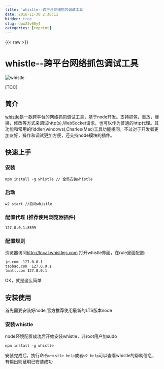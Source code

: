 ```yaml
---
title: 'whistle--跨平台网络抓包调试工具' 
date: 2018-11-30 2:30:11
hidden: true
slug: dpw23v06y4
categories: [reprint]
---
```


{{< raw >}}

                    
<h1 id="articleHeader0">whistle--跨平台网络抓包调试工具</h1>
<p><span class="img-wrap"><img data-src="/img/remote/1460000014891585?w=160&amp;h=160" src="https://static.alili.tech/img/remote/1460000014891585?w=160&amp;h=160" alt="whistle" title="whistle" style="cursor: pointer; display: inline;"></span></p>
<p>[TOC]</p>
<h2 id="articleHeader1">简介</h2>
<p><a href="https://github.com/avwo/whistle" rel="nofollow noreferrer" target="_blank">whistle</a>是一款跨平台的网络抓包调试工具，基于node开发。支持抓包，重放，替换，修改等方式来调试http(s),WebSocket请求，也可以作为普通的http代理。其功能和常用的fiddler(windows),Charles(Mac)工具功能相同，不过对于开发者更加友好，操作和调试更加方便，还支持node模块的插件。</p>
<h2 id="articleHeader2">快速上手</h2>
<h3 id="articleHeader3">安装</h3>
<div class="widget-codetool" style="display:none;">
      <div class="widget-codetool--inner">
      <span class="selectCode code-tool" data-toggle="tooltip" data-placement="top" title="" data-original-title="全选"></span>
      <span type="button" class="copyCode code-tool" data-toggle="tooltip" data-placement="top" data-clipboard-text="npm install -g whistle // 全局安装whistle" title="" data-original-title="复制"></span>
      <span type="button" class="saveToNote code-tool" data-toggle="tooltip" data-placement="top" title="" data-original-title="放进笔记"></span>
      </div>
      </div><pre class="javascript hljs"><code class="js" style="word-break: break-word; white-space: initial;">npm install -g whistle <span class="hljs-comment">// 全局安装whistle</span></code></pre>
<h3 id="articleHeader4">启动</h3>
<div class="widget-codetool" style="display:none;">
      <div class="widget-codetool--inner">
      <span class="selectCode code-tool" data-toggle="tooltip" data-placement="top" title="" data-original-title="全选"></span>
      <span type="button" class="copyCode code-tool" data-toggle="tooltip" data-placement="top" data-clipboard-text="w2 start  //启动whistle" title="" data-original-title="复制"></span>
      <span type="button" class="saveToNote code-tool" data-toggle="tooltip" data-placement="top" title="" data-original-title="放进笔记"></span>
      </div>
      </div><pre class="javascript hljs"><code class="js" style="word-break: break-word; white-space: initial;">w2 start  <span class="hljs-comment">//启动whistle</span></code></pre>
<h3 id="articleHeader5">配置代理 (推荐使用浏览器插件)</h3>
<div class="widget-codetool" style="display:none;">
      <div class="widget-codetool--inner">
      <span class="selectCode code-tool" data-toggle="tooltip" data-placement="top" title="" data-original-title="全选"></span>
      <span type="button" class="copyCode code-tool" data-toggle="tooltip" data-placement="top" data-clipboard-text="127.0.0.1:8899" title="" data-original-title="复制"></span>
      <span type="button" class="saveToNote code-tool" data-toggle="tooltip" data-placement="top" title="" data-original-title="放进笔记"></span>
      </div>
      </div><pre class="hljs css"><code style="word-break: break-word; white-space: initial;">127<span class="hljs-selector-class">.0</span><span class="hljs-selector-class">.0</span><span class="hljs-selector-class">.1</span><span class="hljs-selector-pseudo">:8899</span></code></pre>
<h3 id="articleHeader6">配置规则</h3>
<p>浏览器访问<a href="http://local.whistlejs.com" rel="nofollow noreferrer" target="_blank">http://local.whistlejs.com</a> 打开whistle界面，在rule里面配置:</p>
<div class="widget-codetool" style="display:none;">
      <div class="widget-codetool--inner">
      <span class="selectCode code-tool" data-toggle="tooltip" data-placement="top" title="" data-original-title="全选"></span>
      <span type="button" class="copyCode code-tool" data-toggle="tooltip" data-placement="top" data-clipboard-text="jd.com  127.0.0.1
taobao.com  127.0.0.1
tmall.com 127.0.0.1" title="" data-original-title="复制"></span>
      <span type="button" class="saveToNote code-tool" data-toggle="tooltip" data-placement="top" title="" data-original-title="放进笔记"></span>
      </div>
      </div><pre class="javascript hljs"><code class="js">jd.com  <span class="hljs-number">127.0</span><span class="hljs-number">.0</span><span class="hljs-number">.1</span>
taobao.com  <span class="hljs-number">127.0</span><span class="hljs-number">.0</span><span class="hljs-number">.1</span>
tmall.com <span class="hljs-number">127.0</span><span class="hljs-number">.0</span><span class="hljs-number">.1</span></code></pre>
<p>OK，就是这么简单</p>
<h2 id="articleHeader7">安装使用</h2>
<p>首先需要安装好node,官方推荐使用最新的LTS版本node</p>
<h3 id="articleHeader8">安装whistle</h3>
<p>node环境配置成功后开始安装whistle，非root用户加sudo</p>
<div class="widget-codetool" style="display:none;">
      <div class="widget-codetool--inner">
      <span class="selectCode code-tool" data-toggle="tooltip" data-placement="top" title="" data-original-title="全选"></span>
      <span type="button" class="copyCode code-tool" data-toggle="tooltip" data-placement="top" data-clipboard-text="npm install -g whistle" title="" data-original-title="复制"></span>
      <span type="button" class="saveToNote code-tool" data-toggle="tooltip" data-placement="top" title="" data-original-title="放进笔记"></span>
      </div>
      </div><pre class="javascript hljs"><code class="js" style="word-break: break-word; white-space: initial;">npm install -g whistle</code></pre>
<p>安装完成后，执行命令<code>whistle help</code>或者<code>w2 help</code>可以查看whistle的帮助信息，有输出则证明已安装成功</p>
<div class="widget-codetool" style="display:none;">
      <div class="widget-codetool--inner">
      <span class="selectCode code-tool" data-toggle="tooltip" data-placement="top" title="" data-original-title="全选"></span>
      <span type="button" class="copyCode code-tool" data-toggle="tooltip" data-placement="top" data-clipboard-text="$ w2 help
Usage: whistle <command> [options]

Commands:

    run       Start a front service
    start     Start a background service
    stop      Stop current background service
    restart   Restart current background service
    help      Display help information
    
Options:

    -h, --help                                      output usage information
    -D, --baseDir [baseDir]                         the base dir of config data
    -A, --ATS                                       generate Root CA for iOS ATS (Node >= 6 is required)
    -z, --certDir [directory]                       custom certificate path
    -l, --localUIHost [hostname]                    local ui host (local.whistlejs.com by default)
    -n, --username [username]                       the username of whistle
    -w, --password [password]                       the password of whistle
    -N, --guestName [username]                      the guest name
    -W, --guestPassword [password]                  the guest password
    -s, --sockets [number]                          max sockets (60 by default)
    -S, --storage [newStorageDir]                   the new local storage directory
    -C, --copy [storageDir]                         copy storageDir to newStorageDir
    -c, --dnsCache [time]                           the cache time of DNS (30000ms by default)
    -H, --host [host]                               whistle listening host(:: or 0.0.0.0 by default)
    -p, --port [port]                               whistle listening port (8899 by default)
    -P, --uiport [uiport]                           whistle ui port (8900 by default)
    -m, --middlewares [script path or module name]  express middlewares path (as: xx,yy/zz.js)
    -M, --mode [mode]                               the whistle mode (as: pureProxy|debug|multiEnv)
    -u, --uipath [script path]                      web ui plugin path
    -t, --timeout [ms]                              request timeout (66000 ms by default)
    -e, --extra [extraData]                         extra data for plugin
    -f, --secureFilter [secureFilter]               the script path of secure filter
    -R, --reqCacheSize [reqCacheSize]               the cache size of request data (512 by default)
    -F, --frameCacheSize [frameCacheSize]           the cache size of socket frames (512 by default)
    -V, --version                                   output the version number" title="" data-original-title="复制"></span>
      <span type="button" class="saveToNote code-tool" data-toggle="tooltip" data-placement="top" title="" data-original-title="放进笔记"></span>
      </div>
      </div><pre class="javascript hljs"><code class="js">$ w2 help
Usage: whistle &lt;command&gt; [options]

Commands:

    run       Start a front service
    start     Start a background service
    stop      Stop current background service
    restart   Restart current background service
    help      Display help information
    
Options:

    -h, --help                                      output usage information
    -D, --baseDir [baseDir]                         the base dir <span class="hljs-keyword">of</span> config data
    -A, --ATS                                       generate Root CA <span class="hljs-keyword">for</span> iOS ATS (Node &gt;= <span class="hljs-number">6</span> is required)
    -z, --certDir [directory]                       custom certificate path
    -l, --localUIHost [hostname]                    local ui host (local.whistlejs.com by <span class="hljs-keyword">default</span>)
    -n, --username [username]                       the username <span class="hljs-keyword">of</span> whistle
    -w, --password [password]                       the password <span class="hljs-keyword">of</span> whistle
    -N, --guestName [username]                      the guest name
    -W, --guestPassword [password]                  the guest password
    -s, --sockets [number]                          max sockets (<span class="hljs-number">60</span> by <span class="hljs-keyword">default</span>)
    -S, --storage [newStorageDir]                   the <span class="hljs-keyword">new</span> local storage directory
    -C, --copy [storageDir]                         copy storageDir to newStorageDir
    -c, --dnsCache [time]                           the cache time <span class="hljs-keyword">of</span> DNS (<span class="hljs-number">30000</span>ms by <span class="hljs-keyword">default</span>)
    -H, --host [host]                               whistle listening host(:: or <span class="hljs-number">0.0</span><span class="hljs-number">.0</span><span class="hljs-number">.0</span> by <span class="hljs-keyword">default</span>)
    -p, --port [port]                               whistle listening port (<span class="hljs-number">8899</span> by <span class="hljs-keyword">default</span>)
    -P, --uiport [uiport]                           whistle ui port (<span class="hljs-number">8900</span> by <span class="hljs-keyword">default</span>)
    -m, --middlewares [script path or <span class="hljs-built_in">module</span> name]  express middlewares path (<span class="hljs-keyword">as</span>: xx,yy/zz.js)
    -M, --mode [mode]                               the whistle mode (<span class="hljs-keyword">as</span>: pureProxy|debug|multiEnv)
    -u, --uipath [script path]                      web ui plugin path
    -t, --timeout [ms]                              request timeout (<span class="hljs-number">66000</span> ms by <span class="hljs-keyword">default</span>)
    -e, --extra [extraData]                         extra data <span class="hljs-keyword">for</span> plugin
    -f, --secureFilter [secureFilter]               the script path <span class="hljs-keyword">of</span> secure filter
    -R, --reqCacheSize [reqCacheSize]               the cache size <span class="hljs-keyword">of</span> request data (<span class="hljs-number">512</span> by <span class="hljs-keyword">default</span>)
    -F, --frameCacheSize [frameCacheSize]           the cache size <span class="hljs-keyword">of</span> socket frames (<span class="hljs-number">512</span> by <span class="hljs-keyword">default</span>)
    -V, --version                                   output the version number</code></pre>
<h3 id="articleHeader9">启动whistle</h3>
<p>新版本的whistle支持三种等价命令<code>whistle</code>,<code>w2</code>,<code>wproxy</code></p>
<p>启动whistle</p>
<div class="widget-codetool" style="display:none;">
      <div class="widget-codetool--inner">
      <span class="selectCode code-tool" data-toggle="tooltip" data-placement="top" title="" data-original-title="全选"></span>
      <span type="button" class="copyCode code-tool" data-toggle="tooltip" data-placement="top" data-clipboard-text="w2 start" title="" data-original-title="复制"></span>
      <span type="button" class="saveToNote code-tool" data-toggle="tooltip" data-placement="top" title="" data-original-title="放进笔记"></span>
      </div>
      </div><pre class="javascript hljs"><code class="js" style="word-break: break-word; white-space: initial;">w2 start</code></pre>
<p>重启whistle</p>
<div class="widget-codetool" style="display:none;">
      <div class="widget-codetool--inner">
      <span class="selectCode code-tool" data-toggle="tooltip" data-placement="top" title="" data-original-title="全选"></span>
      <span type="button" class="copyCode code-tool" data-toggle="tooltip" data-placement="top" data-clipboard-text="w2 stop" title="" data-original-title="复制"></span>
      <span type="button" class="saveToNote code-tool" data-toggle="tooltip" data-placement="top" title="" data-original-title="放进笔记"></span>
      </div>
      </div><pre class="javascript hljs"><code class="js" style="word-break: break-word; white-space: initial;">w2 stop</code></pre>
<p>停止whistle</p>
<div class="widget-codetool" style="display:none;">
      <div class="widget-codetool--inner">
      <span class="selectCode code-tool" data-toggle="tooltip" data-placement="top" title="" data-original-title="全选"></span>
      <span type="button" class="copyCode code-tool" data-toggle="tooltip" data-placement="top" data-clipboard-text="w2 stop" title="" data-original-title="复制"></span>
      <span type="button" class="saveToNote code-tool" data-toggle="tooltip" data-placement="top" title="" data-original-title="放进笔记"></span>
      </div>
      </div><pre class="javascript hljs"><code class="js" style="word-break: break-word; white-space: initial;">w2 stop</code></pre>
<p>启动调试模式（启动了一个前台服务,主要用于查看whistle的异常及插件开发）</p>
<div class="widget-codetool" style="display:none;">
      <div class="widget-codetool--inner">
      <span class="selectCode code-tool" data-toggle="tooltip" data-placement="top" title="" data-original-title="全选"></span>
      <span type="button" class="copyCode code-tool" data-toggle="tooltip" data-placement="top" data-clipboard-text="w2 run" title="" data-original-title="复制"></span>
      <span type="button" class="saveToNote code-tool" data-toggle="tooltip" data-placement="top" title="" data-original-title="放进笔记"></span>
      </div>
      </div><pre class="hljs dockerfile"><code style="word-break: break-word; white-space: initial;">w2 <span class="hljs-keyword">run</span></code><span class="bash"></span></pre>
<h3 id="articleHeader10">配置代理</h3>
<p>代理服务器，如果在本地则为<code>127.0.0.1</code>，如果部署在远程服务器或者虚拟机上，就改成对应IP即可。<br>默认端口为8899，如果端口被占用，要修改端口号，可以通过 <code>-p</code>来指定新的端口号</p>
<p><strong>代理方式</strong></p>
<ol>
<li>
<p>直接配置系统代理</p>
<ul>
<li><a href="http://jingyan.baidu.com/article/0aa22375866c8988cc0d648c.html" rel="nofollow noreferrer" target="_blank">Windows</a></li>
<li><a href="http://jingyan.baidu.com/article/a378c960849144b3282830dc.html" rel="nofollow noreferrer" target="_blank">Mac</a></li>
</ul>
</li>
<li>
<p>安装浏览器代理插件，推荐方式</p>
<ul>
<li>Chrome插件：<a href="https://chrome.google.com/webstore/detail/padekgcemlokbadohgkifijomclgjgif" rel="nofollow noreferrer" target="_blank">SwitchyOmega</a>
</li>
<li>Firefox插件： <a href="https://addons.mozilla.org/zh-cn/firefox/addon/proxy-selector/" rel="nofollow noreferrer" target="_blank">ProxySelector</a>
</li>
</ul>
</li>
<li>移动端需要配置当前WIFI的代理</li>
</ol>
<h2 id="articleHeader11">如何使用</h2>
<p>通过<code>w2 start</code>启动后，访问<a href="http://local.whistlejs.com" rel="nofollow noreferrer" target="_blank">http://local.whistlejs.com</a> 即可打开whistle界面。<br><span class="img-wrap"><img data-src="/img/remote/1460000014891586?w=1808&amp;h=1054" src="https://static.alili.tech/img/remote/1460000014891586?w=1808&amp;h=1054" alt="图片" title="图片" style="cursor: pointer;"></span></p>
<p>所有通过whistle的篡改操作，都可以用过下面的配置方式实现</p>
<div class="widget-codetool" style="display:none;">
      <div class="widget-codetool--inner">
      <span class="selectCode code-tool" data-toggle="tooltip" data-placement="top" title="" data-original-title="全选"></span>
      <span type="button" class="copyCode code-tool" data-toggle="tooltip" data-placement="top" data-clipboard-text="pattern operatorURL" title="" data-original-title="复制"></span>
      <span type="button" class="saveToNote code-tool" data-toggle="tooltip" data-placement="top" title="" data-original-title="放进笔记"></span>
      </div>
      </div><pre class="hljs coq"><code style="word-break: break-word; white-space: initial;"><span class="hljs-built_in">pattern</span> operatorURL</code></pre>
<p>pattern为匹配请求URL，支持域名，路径，正则，通配符等多种方式</p>
<p>operatorURI为对应的操作，由协议和值组成（operatorURL = opProtocol://opValue）<br>支持的协议类型：<a href="http://wproxy.org/whistle/rules/" rel="nofollow noreferrer" target="_blank">协议列表</a></p>
<p>PS; {value} 则对应工具栏Values下的文件</p>
<p>两边结合一下：</p>
<div class="widget-codetool" style="display:none;">
      <div class="widget-codetool--inner">
      <span class="selectCode code-tool" data-toggle="tooltip" data-placement="top" title="" data-original-title="全选"></span>
      <span type="button" class="copyCode code-tool" data-toggle="tooltip" data-placement="top" data-clipboard-text="# 域名匹配IP
 www.example.com  127.0.0.1
 # 带端口的域名匹配
 www.example.com:6666  127.0.0.1
 # 带协议的域名，支持：http、https、ws、wss、tunnel
 http://www.example.com  127.0.0.1

 # 路径匹配，同样支持带协议、端口
 www.example.com/test  http://127.0.0.1:9090
 https:/www.exapmle.com/test http://127.0.0.1:9090
 https:/www.exapmle.com:6666/test  http://127.0.0.1:9090

 # 正则匹配
 /^https?://www\.example\.com\/test/(.*)/ referer://http://www.test.com/$1

 # 通配符匹配
 ^www.example.com/test/*** referer://http://www.test.com/$1
" title="" data-original-title="复制"></span>
      <span type="button" class="saveToNote code-tool" data-toggle="tooltip" data-placement="top" title="" data-original-title="放进笔记"></span>
      </div>
      </div><pre class="hljs x86asm"><code># 域名匹配<span class="hljs-built_in">IP</span>
 www.example.com  <span class="hljs-number">127.0</span><span class="hljs-meta">.0</span><span class="hljs-meta">.1</span>
 # 带端口的域名匹配
<span class="hljs-symbol"> www.example.com:</span><span class="hljs-number">6666</span>  <span class="hljs-number">127.0</span><span class="hljs-meta">.0</span><span class="hljs-meta">.1</span>
 # 带协议的域名，支持：http、https、ws、wss、tunnel
<span class="hljs-symbol"> http:</span>//www.example.com  <span class="hljs-number">127.0</span><span class="hljs-meta">.0</span><span class="hljs-meta">.1</span>

 # 路径匹配，同样支持带协议、端口
 www.example.com/<span class="hljs-keyword">test</span>  http://<span class="hljs-number">127.0</span><span class="hljs-meta">.0</span><span class="hljs-meta">.1</span>:<span class="hljs-number">9090</span>
<span class="hljs-symbol"> https:</span>/www.exapmle.com/<span class="hljs-keyword">test</span> http://<span class="hljs-number">127.0</span><span class="hljs-meta">.0</span><span class="hljs-meta">.1</span>:<span class="hljs-number">9090</span>
<span class="hljs-symbol"> https:</span>/www.exapmle.com:<span class="hljs-number">6666</span>/<span class="hljs-keyword">test</span>  http://<span class="hljs-number">127.0</span><span class="hljs-meta">.0</span><span class="hljs-meta">.1</span>:<span class="hljs-number">9090</span>

 # 正则匹配
 /^https?://www\.example\.com\/<span class="hljs-keyword">test</span>/(.*)/ referer://http://www.test.com/<span class="hljs-number">$1</span>

 # 通配符匹配
 ^www.example.com/<span class="hljs-keyword">test</span>/*** referer://http://www.test.com/<span class="hljs-number">$1</span>
</code></pre>
<h2 id="articleHeader12">功能详解</h2>
<p>whistle功能概括：<br><span class="img-wrap"><img data-src="/img/remote/1460000014891587?w=1829&amp;h=1725" src="https://static.alili.tech/img/remote/1460000014891587?w=1829&amp;h=1725" alt="" title="" style="cursor: pointer;"></span></p>
<h4>代理设置</h4>
<h5>设置http代理</h5>
<div class="widget-codetool" style="display:none;">
      <div class="widget-codetool--inner">
      <span class="selectCode code-tool" data-toggle="tooltip" data-placement="top" title="" data-original-title="全选"></span>
      <span type="button" class="copyCode code-tool" data-toggle="tooltip" data-placement="top" data-clipboard-text="pattern proxy://ip:port
# 加用户名密码
pattern proxy://username:password@ip:port
www.jd.com proxy://test:123@127.0.0.1:8888" title="" data-original-title="复制"></span>
      <span type="button" class="saveToNote code-tool" data-toggle="tooltip" data-placement="top" title="" data-original-title="放进笔记"></span>
      </div>
      </div><pre class="hljs nginx"><code><span class="hljs-attribute">pattern</span> proxy://ip:port
<span class="hljs-comment"># 加用户名密码</span>
pattern proxy://username:password<span class="hljs-variable">@ip</span>:port
www.jd.com proxy://test:123@127.0.0.1:8888</code></pre>
<h5>设置socks代理</h5>
<div class="widget-codetool" style="display:none;">
      <div class="widget-codetool--inner">
      <span class="selectCode code-tool" data-toggle="tooltip" data-placement="top" title="" data-original-title="全选"></span>
      <span type="button" class="copyCode code-tool" data-toggle="tooltip" data-placement="top" data-clipboard-text="pattern socks://ip:port
# 加用户名密码
pattern socks://username:password@ip:port

www.jd.com socks://test:123@127.0.0.1:8888" title="" data-original-title="复制"></span>
      <span type="button" class="saveToNote code-tool" data-toggle="tooltip" data-placement="top" title="" data-original-title="放进笔记"></span>
      </div>
      </div><pre class="hljs nginx"><code><span class="hljs-attribute">pattern</span> socks://ip:port
<span class="hljs-comment"># 加用户名密码</span>
pattern socks://username:password<span class="hljs-variable">@ip</span>:port

www.jd.com socks://test:123@127.0.0.1:8888</code></pre>
<h5>设置pac代理</h5>
<div class="widget-codetool" style="display:none;">
      <div class="widget-codetool--inner">
      <span class="selectCode code-tool" data-toggle="tooltip" data-placement="top" title="" data-original-title="全选"></span>
      <span type="button" class="copyCode code-tool" data-toggle="tooltip" data-placement="top" data-clipboard-text="pattern pac://filepath

/./ pac://https://raw.githubusercontent.com/imweb/node-pac/master/test/scripts/normal.pac" title="" data-original-title="复制"></span>
      <span type="button" class="saveToNote code-tool" data-toggle="tooltip" data-placement="top" title="" data-original-title="放进笔记"></span>
      </div>
      </div><pre class="hljs awk"><code>pattern pac:<span class="hljs-regexp">//</span>filepath

<span class="hljs-regexp">/./</span> pac:<span class="hljs-regexp">//</span>https:<span class="hljs-regexp">//</span>raw.githubusercontent.com<span class="hljs-regexp">/imweb/</span>node-pac<span class="hljs-regexp">/master/</span>test<span class="hljs-regexp">/scripts/</span>normal.pac</code></pre>
<h5>设置反向代理</h5>
<p>区别于正向代理，具体可参考 <a href="https://www.cnblogs.com/Anker/p/6056540.html" rel="nofollow noreferrer" target="_blank">正向代理与反向代理</a><br>whistle作为反向代理只支持http访问，启动whistle时设置监听的端口为6060:</p>
<div class="widget-codetool" style="display:none;">
      <div class="widget-codetool--inner">
      <span class="selectCode code-tool" data-toggle="tooltip" data-placement="top" title="" data-original-title="全选"></span>
      <span type="button" class="copyCode code-tool" data-toggle="tooltip" data-placement="top" data-clipboard-text="w2 start -p 6060
#或
w2 restart -p 6060" title="" data-original-title="复制"></span>
      <span type="button" class="saveToNote code-tool" data-toggle="tooltip" data-placement="top" title="" data-original-title="放进笔记"></span>
      </div>
      </div><pre class="hljs stylus"><code>w2 start -<span class="hljs-selector-tag">p</span> <span class="hljs-number">6060</span>
#或
w2 restart -<span class="hljs-selector-tag">p</span> <span class="hljs-number">6060</span></code></pre>
<p>非root用户需要加<code>sudo w2 start -p 6060</code>。 ​ 根据域名、或路径、或正则表达式配置带端口的host：</p>
<div class="widget-codetool" style="display:none;">
      <div class="widget-codetool--inner">
      <span class="selectCode code-tool" data-toggle="tooltip" data-placement="top" title="" data-original-title="全选"></span>
      <span type="button" class="copyCode code-tool" data-toggle="tooltip" data-placement="top" data-clipboard-text="localhost:6060/aa host://10.8.43.82:8080
localhost:6060/bb host://10.8.43.82:8081" title="" data-original-title="复制"></span>
      <span type="button" class="saveToNote code-tool" data-toggle="tooltip" data-placement="top" title="" data-original-title="放进笔记"></span>
      </div>
      </div><pre class="hljs less"><code><span class="hljs-attribute">localhost</span>:<span class="hljs-number">6060</span>/aa <span class="hljs-attribute">host</span>:<span class="hljs-comment">//10.8.43.82:8080</span>
<span class="hljs-attribute">localhost</span>:<span class="hljs-number">6060</span>/bb <span class="hljs-attribute">host</span>:<span class="hljs-comment">//10.8.43.82:8081</span></code></pre>
<p>这样访问localhost:6060的请求会自动转到8080或8181端口，实现无端口访问。 PS：如果要用IP访问，可以采用 <a href="http://127.0.0.1/-/xxx" rel="nofollow noreferrer" target="_blank">http://127.0.0.1/-/xxx</a> 或 <a href="http://127.0.0.1/_/xxx" rel="nofollow noreferrer" target="_blank">http://127.0.0.1/_/xxx</a>，whistle会自动转成 <a href="http://127.0.0.1/xxx" rel="nofollow noreferrer" target="_blank">http://127.0.0.1/xxx</a></p>
<h4>移动端调试</h4>
<p>移动端调试的时候需要在同一个局域网内，涉及到https的连接需要开启https拦截。</p>
<h5>开启https拦截</h5>
<p>如果要拦截https和websockets请求，必须安装根证书和开启https拦截。</p>
<p><span class="img-wrap"><img data-src="/img/remote/1460000014891588?w=1283&amp;h=767" src="https://static.alili.tech/img/remote/1460000014891588?w=1283&amp;h=767" alt="下载根证书" title="下载根证书" style="cursor: pointer;"></span></p>
<p>在工具栏=&gt;https 下载 RootCA, 并勾选 <code>intercept HTTPS CONNECTs</code> 选项</p>
<h5>安装CA证书</h5>
<p>具体参见：<a href="http://wproxy.org/whistle/webui/https.html" rel="nofollow noreferrer" target="_blank">安装根证书</a></p>
<h5>设置手机代理</h5>
<p>设置 =&gt; 无线局域网 =&gt; 找到对应局域网点击感叹号 =&gt; HTTP代理 配置代理 =&gt; 选择手动 =&gt; 填写whistle服务的IP和端口号</p>
<p>PS: 如果配置完代理，手机无法访问，可能是whistle所在的电脑防火墙限制了远程访问whistle的端口，关闭防火墙或者设置白名单： <a href="http://jingyan.baidu.com/article/870c6fc317cae7b03ee4be48.html" rel="nofollow noreferrer" target="_blank">http://jingyan.baidu.com/arti...</a></p>
<h5>访问界面</h5>
<p>whistle集成了weinre的功能，只需要简单配置<code>pattern weinre://id</code>即可使用。</p>
<p><span class="img-wrap"><img data-src="/img/remote/1460000014891589?w=1283&amp;h=767" src="https://static.alili.tech/img/remote/1460000014891589?w=1283&amp;h=767" alt="weinre in whistle" title="weinre in whistle" style="cursor: pointer;"></span></p>
<p>然后点击工具栏的weinre，选择对应的ID打开weinre界面</p>
<h5>移动调试</h5>
<p>相对于PC调试，移动端调试会常遇到以下问题</p>
<ol>
<li>无法通过console输出错误，也无法看到页面的js报错</li>
<li>无法查看和修改页面的DOM和样式</li>
<li>无法debug</li>
</ol>
<h6>1.来捕获页面的错误和log</h6>
<p>whistle可以通过类似console的log平台，来捕获页面的错误和log</p>
<div class="widget-codetool" style="display:none;">
      <div class="widget-codetool--inner">
      <span class="selectCode code-tool" data-toggle="tooltip" data-placement="top" title="" data-original-title="全选"></span>
      <span type="button" class="copyCode code-tool" data-toggle="tooltip" data-placement="top" data-clipboard-text="www.jd.com log://
# 如果你想同时注入js脚本，可以用下面一种方式
# 在mac或linux中
www.jd.com log:////Users/willhu/work/whistle-test/log-test.js
# 在windows中
www.jd.com log://D:\xxx\test.js
# 直接从whistle的Values配置的key-value里面获取脚本
www.jd.com log://{log-test.js}" title="" data-original-title="复制"></span>
      <span type="button" class="saveToNote code-tool" data-toggle="tooltip" data-placement="top" title="" data-original-title="放进笔记"></span>
      </div>
      </div><pre class="hljs vim"><code>www.jd.<span class="hljs-keyword">com</span> <span class="hljs-keyword">lo</span><span class="hljs-variable">g:</span>//
# 如果你想同时注入js脚本，可以用下面一种方式
# 在mac或linux中
www.jd.<span class="hljs-keyword">com</span> <span class="hljs-keyword">lo</span><span class="hljs-variable">g:</span>////Users/willhu/work/whistle-test/<span class="hljs-built_in">log</span>-test.js
# 在windows中
www.jd.<span class="hljs-keyword">com</span> <span class="hljs-keyword">lo</span><span class="hljs-variable">g:</span>//D:\xxx\test.js
# 直接从whistle的Values配置的key-value里面获取脚本
www.jd.<span class="hljs-keyword">com</span> <span class="hljs-keyword">lo</span><span class="hljs-variable">g:</span>//{<span class="hljs-built_in">log</span>-test.js}</code></pre>
<p><span class="img-wrap"><img data-src="/img/remote/1460000014891590?w=1295&amp;h=652" src="https://static.alili.tech/img/remote/1460000014891590?w=1295&amp;h=652" alt="log-test" title="log-test" style="cursor: pointer; display: inline;"></span></p>
<h6>2.查看、修改页面的DOM和样式</h6>
<p>集成了weinre的功能，用户只需通过简单配置(pattern weinre://id)即可使用即可通过在pc上通过weinre修改网页的DOM结构及其样式,这里的ID只是一个分类，避免一个weinre调试页面出现太多链接</p>
<div class="widget-codetool" style="display:none;">
      <div class="widget-codetool--inner">
      <span class="selectCode code-tool" data-toggle="tooltip" data-placement="top" title="" data-original-title="全选"></span>
      <span type="button" class="copyCode code-tool" data-toggle="tooltip" data-placement="top" data-clipboard-text="m.jd.com weinre://test-weinre" title="" data-original-title="复制"></span>
      <span type="button" class="saveToNote code-tool" data-toggle="tooltip" data-placement="top" title="" data-original-title="放进笔记"></span>
      </div>
      </div><pre class="hljs stylus"><code style="word-break: break-word; white-space: initial;">m<span class="hljs-selector-class">.jd</span><span class="hljs-selector-class">.com</span> weinre:<span class="hljs-comment">//test-weinre</span></code></pre>
<p><span class="img-wrap"><img data-src="/img/remote/1460000014891591?w=1295&amp;h=652" src="https://static.alili.tech/img/remote/1460000014891591?w=1295&amp;h=652" alt="test-weinre" title="test-weinre" style="cursor: pointer;"></span></p>
<h6>3. 暂不支持debug功能,可以通过log来替代</h6>
<p>推荐腾讯的vConsole插件</p>
<div class="widget-codetool" style="display:none;">
      <div class="widget-codetool--inner">
      <span class="selectCode code-tool" data-toggle="tooltip" data-placement="top" title="" data-original-title="全选"></span>
      <span type="button" class="copyCode code-tool" data-toggle="tooltip" data-placement="top" data-clipboard-text="m.jd.com js:///Users/willhu/work/whistle-test/vconsole.min.js" title="" data-original-title="复制"></span>
      <span type="button" class="saveToNote code-tool" data-toggle="tooltip" data-placement="top" title="" data-original-title="放进笔记"></span>
      </div>
      </div><pre class="hljs stylus"><code style="word-break: break-word; white-space: initial;">m<span class="hljs-selector-class">.jd</span><span class="hljs-selector-class">.com</span> js:<span class="hljs-comment">///Users/willhu/work/whistle-test/vconsole.min.js</span></code></pre>
<p>vConsole: <a href="https://github.com/Tencent/vConsole" rel="nofollow noreferrer" target="_blank">https://github.com/Tencent/vC...</a></p>
<p>demo: <a href="http://wechatfe.github.io/vconsole/demo.html" rel="nofollow noreferrer" target="_blank">vConsole</a></p>
<h4>文件导入导出</h4>
<p>在network中右键点击请求列表，可以将请求的数据导出到txt.saz文件，也可导入txt.saz.har文件。</p>
<h4>抓包重放</h4>
<h5>查看请求响应数据</h5>
<p>在network中可以看到每条请求的详细情况。</p>
<p><span class="img-wrap"><img data-src="/img/remote/1460000014891592?w=1280&amp;h=710" src="https://static.alili.tech/img/remote/1460000014891592?w=1280&amp;h=710" alt="network" title="network" style="cursor: pointer;"></span></p>
<h5>重放请求</h5>
<p>打开network ==&gt; 选中请求 ==&gt; 右键选择replay</p>
<p><span class="img-wrap"><img data-src="/img/remote/1460000014891593?w=866&amp;h=880" src="https://static.alili.tech/img/remote/1460000014891593?w=866&amp;h=880" alt="replay-w433" title="replay-w433" style="cursor: pointer;"></span></p>
<p><em>重构请求</em></p>
<p>可以自定义请求的URL、请求方法、请求头，请求内容<br><span class="img-wrap"><img data-src="/img/remote/1460000014891594?w=1283&amp;h=767" src="https://static.alili.tech/img/remote/1460000014891594?w=1283&amp;h=767" alt="Composer" title="Composer" style="cursor: pointer;"></span></p>
<h5>请求和响应修改</h5>
<h6>修改请求URL或者参数</h6>
<p>设置静态规则列表</p>
<div class="widget-codetool" style="display:none;">
      <div class="widget-codetool--inner">
      <span class="selectCode code-tool" data-toggle="tooltip" data-placement="top" title="" data-original-title="全选"></span>
      <span type="button" class="copyCode code-tool" data-toggle="tooltip" data-placement="top" data-clipboard-text="pattern reqScript://filepath
www.jd.com reqScript:///Users/willhu/work/whistle-test/rulelist.txt" title="" data-original-title="复制"></span>
      <span type="button" class="saveToNote code-tool" data-toggle="tooltip" data-placement="top" title="" data-original-title="放进笔记"></span>
      </div>
      </div><pre class="hljs stylus"><code>pattern reqScript:<span class="hljs-comment">//filepath</span>
www<span class="hljs-selector-class">.jd</span><span class="hljs-selector-class">.com</span> reqScript:<span class="hljs-comment">///Users/willhu/work/whistle-test/rulelist.txt</span></code></pre>
<p>rulelist.txt如果文件的第一行为规则的注释，即<code>#</code>开头则任务filepath指定的是规则列表，会加载该列表，并进行二次匹配获取规则</p>
<div class="widget-codetool" style="display:none;">
      <div class="widget-codetool--inner">
      <span class="selectCode code-tool" data-toggle="tooltip" data-placement="top" title="" data-original-title="全选"></span>
      <span type="button" class="copyCode code-tool" data-toggle="tooltip" data-placement="top" data-clipboard-text="# rules
pattern1 operatorURI1
pattern2 operatorURI2
patternN operatorURIN" title="" data-original-title="复制"></span>
      <span type="button" class="saveToNote code-tool" data-toggle="tooltip" data-placement="top" title="" data-original-title="放进笔记"></span>
      </div>
      </div><pre class="hljs nginx"><code><span class="hljs-comment"># rules</span>
<span class="hljs-attribute">pattern1</span> operatorURI1
pattern2 operatorURI2
patternN operatorURIN</code></pre>
<p>通过脚本设置规则列表</p>
<div class="widget-codetool" style="display:none;">
      <div class="widget-codetool--inner">
      <span class="selectCode code-tool" data-toggle="tooltip" data-placement="top" title="" data-original-title="全选"></span>
      <span type="button" class="copyCode code-tool" data-toggle="tooltip" data-placement="top" data-clipboard-text="www.jd.com reqScript://{rulelist.js}" title="" data-original-title="复制"></span>
      <span type="button" class="saveToNote code-tool" data-toggle="tooltip" data-placement="top" title="" data-original-title="放进笔记"></span>
      </div>
      </div><pre class="hljs stylus"><code style="word-break: break-word; white-space: initial;">www<span class="hljs-selector-class">.jd</span><span class="hljs-selector-class">.com</span> reqScript:<span class="hljs-comment">//{rulelist.js}</span></code></pre>
<h6>设置服务器IP(host)</h6>
<p>支持两种配置方式，这样就不用查找本机的host文件了</p>
<div class="widget-codetool" style="display:none;">
      <div class="widget-codetool--inner">
      <span class="selectCode code-tool" data-toggle="tooltip" data-placement="top" title="" data-original-title="全选"></span>
      <span type="button" class="copyCode code-tool" data-toggle="tooltip" data-placement="top" data-clipboard-text="ip pattern
或者
pattern host://ip" title="" data-original-title="复制"></span>
      <span type="button" class="saveToNote code-tool" data-toggle="tooltip" data-placement="top" title="" data-original-title="放进笔记"></span>
      </div>
      </div><pre class="hljs coq"><code>ip <span class="hljs-built_in">pattern</span>
或者
<span class="hljs-built_in">pattern</span> host://ip</code></pre>
<p>例子</p>
<div class="widget-codetool" style="display:none;">
      <div class="widget-codetool--inner">
      <span class="selectCode code-tool" data-toggle="tooltip" data-placement="top" title="" data-original-title="全选"></span>
      <span type="button" class="copyCode code-tool" data-toggle="tooltip" data-placement="top" data-clipboard-text="# 传统hosts配置
127.0.0.1 www.example.com # 等价于： www.example.com  127.0.0.1
127.0.0.1 a.example.com b.example.com c.example.com

# 支持带端口
127.0.0.1:8080 www.example.com # 等价于： www.example.com  127.0.0.1：8080
127.0.0.1:8080 a.example.com b.example.com c.example.com

# 支持通过域名获取host，类似DNS的cname
host://www.qq.com:8080 www.example.com # 等价于： www.example.com  host://www.qq.com:8080
host://www.qq.com:8080 a.example.com b.example.com c.example.com

# 支持通过正则表达式匹配
127.0.0.1:8080 /example\.com/i # 等价于： /example\.com/i  127.0.0.1：8080
127.0.0.1:8080 /example\.com/ /test\.com/

# 支持路径匹配
127.0.0.1:8080 example.com/test # 等价于： example.com/test 127.0.0.1：8080
127.0.0.1:8080 http://example.com:5555/index.html www.example.com:6666 https://www.test.com/test

# 支持精确匹配
127.0.0.1:8080 $example.com/test # 等价于： $example.com/test 127.0.0.1：8080
127.0.0.1:8080 $http://example.com:5555/index.html $www.example.com:6666 $https://www.test.com/test" title="" data-original-title="复制"></span>
      <span type="button" class="saveToNote code-tool" data-toggle="tooltip" data-placement="top" title="" data-original-title="放进笔记"></span>
      </div>
      </div><pre class="hljs vim"><code># 传统hosts配置
<span class="hljs-number">127.0</span>.<span class="hljs-number">0.1</span> www.example.<span class="hljs-keyword">com</span> # 等价于： www.example.<span class="hljs-keyword">com</span>  <span class="hljs-number">127.0</span>.<span class="hljs-number">0.1</span>
<span class="hljs-number">127.0</span>.<span class="hljs-number">0.1</span> <span class="hljs-keyword">a</span>.example.<span class="hljs-keyword">com</span> <span class="hljs-keyword">b</span>.example.<span class="hljs-keyword">com</span> <span class="hljs-keyword">c</span>.example.<span class="hljs-keyword">com</span>

# 支持带端口
<span class="hljs-number">127.0</span>.<span class="hljs-number">0.1</span>:<span class="hljs-number">8080</span> www.example.<span class="hljs-keyword">com</span> # 等价于： www.example.<span class="hljs-keyword">com</span>  <span class="hljs-number">127.0</span>.<span class="hljs-number">0.1</span>：<span class="hljs-number">8080</span>
<span class="hljs-number">127.0</span>.<span class="hljs-number">0.1</span>:<span class="hljs-number">8080</span> <span class="hljs-keyword">a</span>.example.<span class="hljs-keyword">com</span> <span class="hljs-keyword">b</span>.example.<span class="hljs-keyword">com</span> <span class="hljs-keyword">c</span>.example.<span class="hljs-keyword">com</span>

# 支持通过域名获取host，类似DNS的cname
hos<span class="hljs-variable">t:</span>//www.qq.<span class="hljs-keyword">com</span>:<span class="hljs-number">8080</span> www.example.<span class="hljs-keyword">com</span> # 等价于： www.example.<span class="hljs-keyword">com</span>  hos<span class="hljs-variable">t:</span>//www.qq.<span class="hljs-keyword">com</span>:<span class="hljs-number">8080</span>
hos<span class="hljs-variable">t:</span>//www.qq.<span class="hljs-keyword">com</span>:<span class="hljs-number">8080</span> <span class="hljs-keyword">a</span>.example.<span class="hljs-keyword">com</span> <span class="hljs-keyword">b</span>.example.<span class="hljs-keyword">com</span> <span class="hljs-keyword">c</span>.example.<span class="hljs-keyword">com</span>

# 支持通过正则表达式匹配
<span class="hljs-number">127.0</span>.<span class="hljs-number">0.1</span>:<span class="hljs-number">8080</span> /example\.<span class="hljs-keyword">com</span>/i # 等价于： /example\.<span class="hljs-keyword">com</span>/i  <span class="hljs-number">127.0</span>.<span class="hljs-number">0.1</span>：<span class="hljs-number">8080</span>
<span class="hljs-number">127.0</span>.<span class="hljs-number">0.1</span>:<span class="hljs-number">8080</span> /example\.<span class="hljs-keyword">com</span>/ /test\.<span class="hljs-keyword">com</span>/

# 支持路径匹配
<span class="hljs-number">127.0</span>.<span class="hljs-number">0.1</span>:<span class="hljs-number">8080</span> example.<span class="hljs-keyword">com</span>/test # 等价于： example.<span class="hljs-keyword">com</span>/test <span class="hljs-number">127.0</span>.<span class="hljs-number">0.1</span>：<span class="hljs-number">8080</span>
<span class="hljs-number">127.0</span>.<span class="hljs-number">0.1</span>:<span class="hljs-number">8080</span> http://example.<span class="hljs-keyword">com</span>:<span class="hljs-number">5555</span>/<span class="hljs-built_in">index</span>.html www.example.<span class="hljs-keyword">com</span>:<span class="hljs-number">6666</span> http<span class="hljs-variable">s:</span>//www.test.<span class="hljs-keyword">com</span>/test

# 支持精确匹配
<span class="hljs-number">127.0</span>.<span class="hljs-number">0.1</span>:<span class="hljs-number">8080</span> $example.<span class="hljs-keyword">com</span>/test # 等价于： $example.<span class="hljs-keyword">com</span>/test <span class="hljs-number">127.0</span>.<span class="hljs-number">0.1</span>：<span class="hljs-number">8080</span>
<span class="hljs-number">127.0</span>.<span class="hljs-number">0.1</span>:<span class="hljs-number">8080</span> $http://example.<span class="hljs-keyword">com</span>:<span class="hljs-number">5555</span>/<span class="hljs-built_in">index</span>.html $www.example.<span class="hljs-keyword">com</span>:<span class="hljs-number">6666</span> $http<span class="hljs-variable">s:</span>//www.test.<span class="hljs-keyword">com</span>/test</code></pre>
<h6>替换请求</h6>
<div class="widget-codetool" style="display:none;">
      <div class="widget-codetool--inner">
      <span class="selectCode code-tool" data-toggle="tooltip" data-placement="top" title="" data-original-title="全选"></span>
      <span type="button" class="copyCode code-tool" data-toggle="tooltip" data-placement="top" data-clipboard-text="https://jd.com https://baidu.com/" title="" data-original-title="复制"></span>
      <span type="button" class="saveToNote code-tool" data-toggle="tooltip" data-placement="top" title="" data-original-title="放进笔记"></span>
      </div>
      </div><pre class="hljs vim"><code style="word-break: break-word; white-space: initial;">http<span class="hljs-variable">s:</span>//jd.<span class="hljs-keyword">com</span> http<span class="hljs-variable">s:</span>//baidu.<span class="hljs-keyword">com</span>/</code></pre>
<h6>修改请求方法</h6>
<p>配置方式如下：</p>
<div class="widget-codetool" style="display:none;">
      <div class="widget-codetool--inner">
      <span class="selectCode code-tool" data-toggle="tooltip" data-placement="top" title="" data-original-title="全选"></span>
      <span type="button" class="copyCode code-tool" data-toggle="tooltip" data-placement="top" data-clipboard-text="pattern method://newMethod
jd.com method://post" title="" data-original-title="复制"></span>
      <span type="button" class="saveToNote code-tool" data-toggle="tooltip" data-placement="top" title="" data-original-title="放进笔记"></span>
      </div>
      </div><pre class="hljs oxygene"><code>pattern <span class="hljs-function"><span class="hljs-keyword">method</span>:</span><span class="hljs-comment">//newMethod</span>
jd.com <span class="hljs-function"><span class="hljs-keyword">method</span>:</span><span class="hljs-comment">//post</span></code></pre>
<h6>修改请求头</h6>
<p>修改请求头，配置方式：</p>
<div class="widget-codetool" style="display:none;">
      <div class="widget-codetool--inner">
      <span class="selectCode code-tool" data-toggle="tooltip" data-placement="top" title="" data-original-title="全选"></span>
      <span type="button" class="copyCode code-tool" data-toggle="tooltip" data-placement="top" data-clipboard-text="pattern reqHeaders://filepath
jd.com reqHeaders://{reqHeaders.json}" title="" data-original-title="复制"></span>
      <span type="button" class="saveToNote code-tool" data-toggle="tooltip" data-placement="top" title="" data-original-title="放进笔记"></span>
      </div>
      </div><pre class="hljs groovy"><code>pattern <span class="hljs-string">reqHeaders:</span><span class="hljs-comment">//filepath</span>
jd.com <span class="hljs-string">reqHeaders:</span><span class="hljs-comment">//{reqHeaders.json}</span></code></pre>
<h6>修改请求内容</h6>
<p>把指定的内容替换请求内容(GET等请求没有内容没有替换一说)，配置方式</p>
<div class="widget-codetool" style="display:none;">
      <div class="widget-codetool--inner">
      <span class="selectCode code-tool" data-toggle="tooltip" data-placement="top" title="" data-original-title="全选"></span>
      <span type="button" class="copyCode code-tool" data-toggle="tooltip" data-placement="top" data-clipboard-text="pattern reqBody://filepath
www.jd.com method://post reqBody://{test-reqBody.html}" title="" data-original-title="复制"></span>
      <span type="button" class="saveToNote code-tool" data-toggle="tooltip" data-placement="top" title="" data-original-title="放进笔记"></span>
      </div>
      </div><pre class="hljs oxygene"><code>pattern reqBody:<span class="hljs-comment">//filepath</span>
www.jd.com <span class="hljs-function"><span class="hljs-keyword">method</span>:</span><span class="hljs-comment">//post reqBody://{test-reqBody.html}</span></code></pre>
<h6>注入或替换内容</h6>
<p>把指定的内容添加到请求内容前面(GET等请求没有内容无法添加)，配置方式：</p>
<div class="widget-codetool" style="display:none;">
      <div class="widget-codetool--inner">
      <span class="selectCode code-tool" data-toggle="tooltip" data-placement="top" title="" data-original-title="全选"></span>
      <span type="button" class="copyCode code-tool" data-toggle="tooltip" data-placement="top" data-clipboard-text="pattern reqPrepend://filepath" title="" data-original-title="复制"></span>
      <span type="button" class="saveToNote code-tool" data-toggle="tooltip" data-placement="top" title="" data-original-title="放进笔记"></span>
      </div>
      </div><pre class="hljs groovy"><code style="word-break: break-word; white-space: initial;">pattern <span class="hljs-string">reqPrepend:</span><span class="hljs-comment">//filepath</span></code></pre>
<h6>限速或者延迟请求</h6>
<p>延迟请求</p>
<div class="widget-codetool" style="display:none;">
      <div class="widget-codetool--inner">
      <span class="selectCode code-tool" data-toggle="tooltip" data-placement="top" title="" data-original-title="全选"></span>
      <span type="button" class="copyCode code-tool" data-toggle="tooltip" data-placement="top" data-clipboard-text="pattern reqDelay://timeMS
www.jd.com reqDelay://3000" title="" data-original-title="复制"></span>
      <span type="button" class="saveToNote code-tool" data-toggle="tooltip" data-placement="top" title="" data-original-title="放进笔记"></span>
      </div>
      </div><pre class="hljs stylus"><code>pattern reqDelay:<span class="hljs-comment">//timeMS</span>
www<span class="hljs-selector-class">.jd</span><span class="hljs-selector-class">.com</span> reqDelay:<span class="hljs-comment">//3000</span></code></pre>
<p>设置速度</p>
<div class="widget-codetool" style="display:none;">
      <div class="widget-codetool--inner">
      <span class="selectCode code-tool" data-toggle="tooltip" data-placement="top" title="" data-original-title="全选"></span>
      <span type="button" class="copyCode code-tool" data-toggle="tooltip" data-placement="top" data-clipboard-text="pattern reqSpeed://kbs
www.jd.com reqSpeed://3" title="" data-original-title="复制"></span>
      <span type="button" class="saveToNote code-tool" data-toggle="tooltip" data-placement="top" title="" data-original-title="放进笔记"></span>
      </div>
      </div><pre class="hljs stylus"><code>pattern reqSpeed:<span class="hljs-comment">//kbs</span>
www<span class="hljs-selector-class">.jd</span><span class="hljs-selector-class">.com</span> reqSpeed:<span class="hljs-comment">//3</span></code></pre>
<h6>修改相应状态码</h6>
<p>设置响应状态码(状态码范围100~999)，请求会直接根据设置的状态码返回，不会请求到线上，配置方式：</p>
<div class="widget-codetool" style="display:none;">
      <div class="widget-codetool--inner">
      <span class="selectCode code-tool" data-toggle="tooltip" data-placement="top" title="" data-original-title="全选"></span>
      <span type="button" class="copyCode code-tool" data-toggle="tooltip" data-placement="top" data-clipboard-text="pattern statusCode://code
jd.com statusCode://404" title="" data-original-title="复制"></span>
      <span type="button" class="saveToNote code-tool" data-toggle="tooltip" data-placement="top" title="" data-original-title="放进笔记"></span>
      </div>
      </div><pre class="hljs groovy"><code>pattern <span class="hljs-string">statusCode:</span><span class="hljs-comment">//code</span>
jd.com <span class="hljs-string">statusCode:</span><span class="hljs-comment">//404</span></code></pre>
<h6>修改响应头</h6>
<p>方式同请求头</p>
<h6>修改响应内容</h6>
<p>把指定的内容替换响应内容(304等响应没有内容无法替换)，配置方式：</p>
<div class="widget-codetool" style="display:none;">
      <div class="widget-codetool--inner">
      <span class="selectCode code-tool" data-toggle="tooltip" data-placement="top" title="" data-original-title="全选"></span>
      <span type="button" class="copyCode code-tool" data-toggle="tooltip" data-placement="top" data-clipboard-text="pattern resBody://filepath
st.360buyimg.com/m/css/2014/layout/layout2015.css resBody://{myAppend.css}" title="" data-original-title="复制"></span>
      <span type="button" class="saveToNote code-tool" data-toggle="tooltip" data-placement="top" title="" data-original-title="放进笔记"></span>
      </div>
      </div><pre class="hljs groovy"><code>pattern <span class="hljs-string">resBody:</span><span class="hljs-comment">//filepath</span>
st<span class="hljs-number">.360</span>buyimg.com<span class="hljs-regexp">/m/</span>css<span class="hljs-regexp">/2014/</span>layout<span class="hljs-regexp">/layout2015.css resBody:/</span>/{myAppend.css}</code></pre>
<h6>注入或者替换内容</h6>
<p>把指定的内容追加到响应内容后面(304等响应没有内容无法追加)，配置方式：</p>
<div class="widget-codetool" style="display:none;">
      <div class="widget-codetool--inner">
      <span class="selectCode code-tool" data-toggle="tooltip" data-placement="top" title="" data-original-title="全选"></span>
      <span type="button" class="copyCode code-tool" data-toggle="tooltip" data-placement="top" data-clipboard-text="pattern resAppend://filepath
st.360buyimg.com/m/css/2014/layout/layout2015.css resAppend://{myAppend.css}" title="" data-original-title="复制"></span>
      <span type="button" class="saveToNote code-tool" data-toggle="tooltip" data-placement="top" title="" data-original-title="放进笔记"></span>
      </div>
      </div><pre class="hljs groovy"><code>pattern <span class="hljs-string">resAppend:</span><span class="hljs-comment">//filepath</span>
st<span class="hljs-number">.360</span>buyimg.com<span class="hljs-regexp">/m/</span>css<span class="hljs-regexp">/2014/</span>layout<span class="hljs-regexp">/layout2015.css resAppend:/</span>/{myAppend.css}</code></pre>
<h5>限制速度或延迟响应</h5>
<p>延迟响应</p>
<div class="widget-codetool" style="display:none;">
      <div class="widget-codetool--inner">
      <span class="selectCode code-tool" data-toggle="tooltip" data-placement="top" title="" data-original-title="全选"></span>
      <span type="button" class="copyCode code-tool" data-toggle="tooltip" data-placement="top" data-clipboard-text="pattern resDelay://timeMS
www.jd.com resDelay://3000" title="" data-original-title="复制"></span>
      <span type="button" class="saveToNote code-tool" data-toggle="tooltip" data-placement="top" title="" data-original-title="放进笔记"></span>
      </div>
      </div><pre class="hljs stylus"><code>pattern resDelay:<span class="hljs-comment">//timeMS</span>
www<span class="hljs-selector-class">.jd</span><span class="hljs-selector-class">.com</span> resDelay:<span class="hljs-comment">//3000</span></code></pre>
<p>设置速度</p>
<div class="widget-codetool" style="display:none;">
      <div class="widget-codetool--inner">
      <span class="selectCode code-tool" data-toggle="tooltip" data-placement="top" title="" data-original-title="全选"></span>
      <span type="button" class="copyCode code-tool" data-toggle="tooltip" data-placement="top" data-clipboard-text="pattern resSpeed://kbs
www.jd.com resSpeed://3" title="" data-original-title="复制"></span>
      <span type="button" class="saveToNote code-tool" data-toggle="tooltip" data-placement="top" title="" data-original-title="放进笔记"></span>
      </div>
      </div><pre class="hljs stylus"><code>pattern resSpeed:<span class="hljs-comment">//kbs</span>
www<span class="hljs-selector-class">.jd</span><span class="hljs-selector-class">.com</span> resSpeed:<span class="hljs-comment">//3</span></code></pre>
<h4>插件扩展</h4>
<p>有些很少用的功能，及一些跟业务相关的功能，考虑到会导致安装过程比较长或者占用内存空间或者适应范围比较小，whistle没有把这些功能加进去，但提供了插件的方式扩展这些功能。whistle本身就是一个Node模块，只需要按照whistle.xxx的形式命名即可。</p>
<p>编写whistle插件：<a href="http://wproxy.org/whistle/plugins.html" rel="nofollow noreferrer" target="_blank">如何编写插件</a></p>
<p>官方提供的插件列表：<a href="https://github.com/whistle-plugins" rel="nofollow noreferrer" target="_blank">官方插件列表</a></p>
<h4>socket和websocket</h4>
<p><a href="http://imweb.io/topic/5a11b1b8ef79bc941c30d91a" rel="nofollow noreferrer" target="_blank">利用whistle调试socket和webscoket</a></p>
<p>测试用的文件：<a>whistle-test-files</a></p>
<p>测试用的rules: <a>rules</a></p>
<p>整理的有些凌乱，如有不对之处，请指正，谢谢。</p>

                
{{< /raw >}}

# 版权声明
本文资源来源互联网，仅供学习研究使用，版权归该资源的合法拥有者所有，

本文仅用于学习、研究和交流目的。转载请注明出处、完整链接以及原作者。

原作者若认为本站侵犯了您的版权，请联系我们，我们会立即删除！

## 原文标题
whistle--跨平台网络抓包调试工具

## 原文链接
[https://segmentfault.com/a/1190000014891582](https://segmentfault.com/a/1190000014891582)

